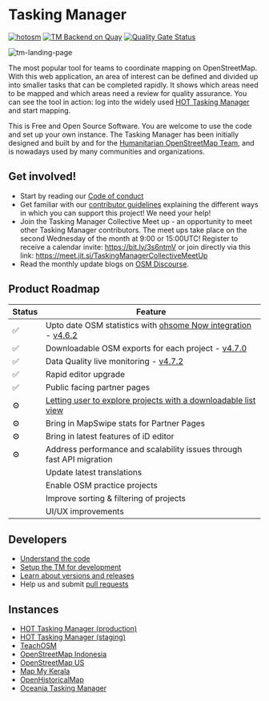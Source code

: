 # Tasking Manager

[![hotosm](https://dl.circleci.com/status-badge/img/gh/hotosm/tasking-manager/tree/develop.svg?style=shield)](https://dl.circleci.com/status-badge/redirect/gh/hotosm/tasking-manager/tree/develop)
[![TM Backend on Quay](https://quay.io/repository/hotosm/tasking-manager/status "Tasking Manager Backend Build")](https://quay.io/repository/hotosm/tasking-manager)
[![Quality Gate Status](https://sonarcloud.io/api/project_badges/measure?project=hotosm_tasking-manager&metric=alert_status)](https://sonarcloud.io/dashboard?id=hotosm_tasking-manager)

![tm-landing-page](./docs/images/screenshot.jpg)

The most popular tool for teams to coordinate mapping on OpenStreetMap. With this web application, an area of interest can be defined and divided up into smaller tasks that can be completed rapidly. It shows which areas need to be mapped and which areas need a review for quality assurance. You can see the tool in action: log into the widely used [HOT Tasking Manager](https://tasks.hotosm.org/) and start mapping.

This is Free and Open Source Software. You are welcome to use the code and set up your own instance. The Tasking Manager has been initially designed and built by and for the [Humanitarian OpenStreetMap Team](https://www.hotosm.org/), and is nowadays used by many communities and organizations.

## Get involved!

* Start by reading our [Code of conduct](docs/developers/code_of_conduct.md)
* Get familiar with our [contributor guidelines](docs/developers/contributing.md) explaining the different ways in which you can support this project! We need your help!
* Join the Tasking Manager Collective Meet up - an opportunity to meet other Tasking Manager contributors. The meet ups take place on the second Wednesday of the month at 9:00 or 15:00UTC! Register to receive a calendar invite: https://bit.ly/3s6ntmV or join directly via this link: https://meet.jit.si/TaskingManagerCollectiveMeetUp
* Read the monthly update blogs on [OSM Discourse](https://community.openstreetmap.org/c/general/38/all).

## Product Roadmap



Status | Feature
-------|---------
✅ | Upto date OSM statistics with [ohsome Now integration](https://stats.now.ohsome.org/) - [v4.6.2](https://github.com/hotosm/tasking-manager/releases/tag/v4.6.2)
✅ | Downloadable OSM exports for each project - [v4.7.0](https://github.com/hotosm/tasking-manager/releases/tag/v4.7.0)
✅ | Data Quality live monitoring - [v4.7.2](https://github.com/hotosm/tasking-manager/releases/tag/v4.7.2)
✅ | Rapid editor upgrade
✅| Public facing partner pages
⚙️|[Letting user to explore projects with a downloadable list view](https://github.com/hotosm/tasking-manager/issues/3394)
⚙️| Bring in MapSwipe stats for Partner Pages
⚙️|Bring in latest features of iD editor
⚙️| Address performance and scalability issues through fast API migration
|| Update latest translations
|| Enable OSM practice projects
|| Improve sorting & filtering of projects
|| UI/UX improvements


 

## Developers

* [Understand the code](./docs/developers/understanding-the-code.md)
* [Setup the TM for development](./docs/developers/development-setup.md)
* [Learn about versions and releases](./docs/developers/versions-and-releases.md)
* Help us and submit [pull requests](https://github.com/hotosm/tasking-manager/pulls)

## Instances
* [HOT Tasking Manager (production)](https://tasks.hotosm.org)
* [HOT Tasking Manager (staging)](https://tasks-stage.hotosm.org)
* [TeachOSM](https://tasks.teachosm.org/)
* [OpenStreetMap Indonesia](https://tasks-indonesia.hotosm.org/)
* [OpenStreetMap US](https://tasks.openstreetmap.us/)
* [Map My Kerala](https://mapmykerala.in/)
* [OpenHistoricalMap](https://tasks.openhistoricalmap.org)
* [Oceania Tasking Manager](https://tasks.smartcitiestransport.com/)
